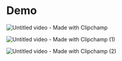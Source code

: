 # Demo
![Untitled video - Made with Clipchamp](https://github.com/PurposeBee/gallery_app_poc/assets/142644926/69191384-5f33-40d5-a3fa-8e90de18e3c7)

![Untitled video - Made with Clipchamp (1)](https://github.com/PurposeBee/gallery_app_poc/assets/142644926/6b1994ac-87d7-470b-8a50-11e297ed2b8a)

![Untitled video - Made with Clipchamp (2)](https://github.com/PurposeBee/gallery_app_poc/assets/142644926/816413d0-bb99-41dc-8ca5-df192eb3a9ad)
